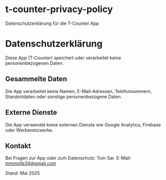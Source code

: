 # t-counter-privacy-policy
Datenschutzerklärung für die T-Counter App
# Datenschutzerklärung

Diese App (T‑Counter) speichert oder verarbeitet keine personenbezogenen Daten.

## Gesammelte Daten
Die App verarbeitet keine Namen, E-Mail-Adressen, Telefonnummern, Standortdaten oder sonstige personenbezogene Daten.

## Externe Dienste
Die App verwendet keine externen Dienste wie Google Analytics, Firebase oder Werbenetzwerke.

## Kontakt
Bei Fragen zur App oder zum Datenschutz:
Tom Sar. 
E-Mail: tommolle34@gmail.com

Stand: Mai 2025
